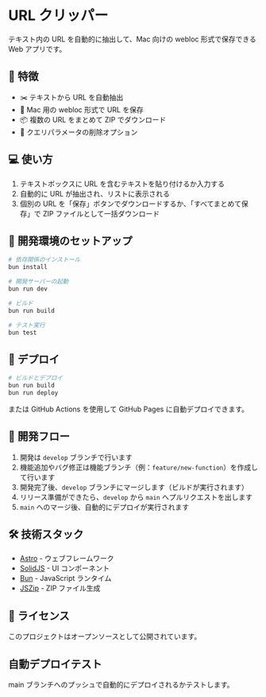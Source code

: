 # URL クリッパー

テキスト内の URL を自動的に抽出して、Mac 向けの webloc 形式で保存できる Web アプリです。

## 🌟 特徴

- ✂️ テキストから URL を自動抽出
- 🔗 Mac 用の webloc 形式で URL を保存
- 📦 複数の URL をまとめて ZIP でダウンロード
- 🧹 クエリパラメータの削除オプション

## 💻 使い方

1. テキストボックスに URL を含むテキストを貼り付けるか入力する
2. 自動的に URL が抽出され、リストに表示される
3. 個別の URL を「保存」ボタンでダウンロードするか、「すべてまとめて保存」で ZIP ファイルとして一括ダウンロード

## 🔧 開発環境のセットアップ

```bash
# 依存関係のインストール
bun install

# 開発サーバーの起動
bun run dev

# ビルド
bun run build

# テスト実行
bun test
```

## 🚀 デプロイ

```bash
# ビルドとデプロイ
bun run build
bun run deploy
```

または GitHub Actions を使用して GitHub Pages に自動デプロイできます。

## 🔄 開発フロー

1. 開発は `develop` ブランチで行います
2. 機能追加やバグ修正は機能ブランチ（例：`feature/new-function`）を作成して行います
3. 開発完了後、`develop` ブランチにマージします（ビルドが実行されます）
4. リリース準備ができたら、`develop` から `main` へプルリクエストを出します
5. `main` へのマージ後、自動的にデプロイが実行されます

## 🛠️ 技術スタック

- [Astro](https://astro.build/) - ウェブフレームワーク
- [SolidJS](https://www.solidjs.com/) - UI コンポーネント
- [Bun](https://bun.sh/) - JavaScript ランタイム
- [JSZip](https://stuk.github.io/jszip/) - ZIP ファイル生成

## 📝 ライセンス

このプロジェクトはオープンソースとして公開されています。

## 自動デプロイテスト

main ブランチへのプッシュで自動的にデプロイされるかテストします。
